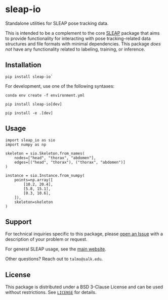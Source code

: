# sleap-io
Standalone utilities for SLEAP pose tracking data.

This is intended to be a complement to the core [SLEAP](https://github.com/talmolab/sleap)
package that aims to provide functionality for interacting with pose tracking-related
data structures and file formats with minimal dependencies. This package *does not*
have any functionality related to labeling, training, or inference.

## Installation
```
pip install sleap-io`
```

For development, use one of the following syntaxes:
```
conda env create -f environment.yml
```
```
pip install sleap-io[dev]
```
```
pip install -e .[dev]
```

## Usage
```
import sleap_io as sio
import numpy as np

skeleton = sio.Skeleton.from_names(
    nodes=["head", "thorax", "abdomen"],
    edges=[("head", "thorax"), ("thorax", "abdomen")]
)

instance = sio.Instance.from_numpy(
    points=np.array([
        [10.2, 20.4],
        [5.8, 15.1],
        [0.3, 10.6],
    ]),
    skeleton=skeleton
)
```

## Support
For technical inquiries specific to this package, please [open an Issue](https://github.com/talmolab/sleap-io/issues)
with a description of your problem or request.

For general SLEAP usage, see the [main website](https://sleap.ai).

Other questions? Reach out to `talmo@salk.edu`.

## License
This package is distributed under a BSD 3-Clause License and can be used without
restrictions. See [`LICENSE`](LICENSE) for details.